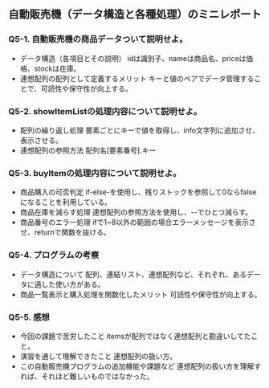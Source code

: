 ## 自動販売機（データ構造と各種処理）のミニレポート
### Q5-1. 自動販売機の商品データついて説明せよ。
* データ構造（各項目とその説明）
  idは識別子、nameは商品名、priceは価格、stockは在庫。
* 連想配列の配列として定義するメリット
  キーと値のペアでデータ管理することで、可読性や保守性が向上する。
### Q5-2. showItemListの処理内容について説明せよ。
* 配列の繰り返し処理
  要素ごとにキーで値を取得し、info文字列に追加させ、表示させる。
* 連想配列の参照方法
  配列名[要素番号].キー
### Q5-3. buyItemの処理内容について説明せよ。
* 商品購入の可否判定
  if-else-を使用し、残りストックを参照して0ならfalseになることを利用している。
* 商品在庫を減らす処理
  連想配列の参照方法を使用し、--でひとつ減らす。
* 商品番号のエラー処理
  ifで1~8以外の範囲の場合エラーメッセージを表示させ、returnで関数を抜ける。
### Q5-4. プログラムの考察
* データ構造について
  配列、連結リスト、連想配列など、それぞれ、あるデータに適した使い方がある。
* 商品一覧表示と購入処理を関数化したメリット
  可読性や保守性が向上する。
### Q5-5. 感想
* 今回の課題で苦労したこと
  itemsが配列ではなく連想配列と勘違いしてたこと。
* 演習を通して理解できたこと
  連想配列の扱い方。
* この自動販売機プログラムの追加機能や課題など
  連想配列の扱い方を理解すれば、それほど難しいものではなかった。
